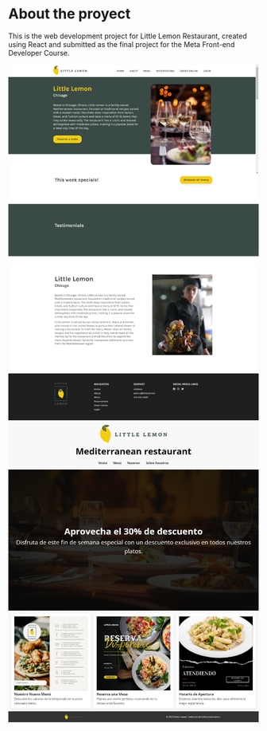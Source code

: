 # About the proyect

This is the web development project for Little Lemon Restaurant, created using React and submitted as the final project for the Meta Front-end Developer Course.

![Little Lemon Restaurant](https://github.com/luisrojas8320/capstone-meta-frontend/blob/master/public/images/little-lemon-restaurant.png)
![Little Lemon Restaurant](https://github.com/luisrojas8320/capstone-meta-frontend/blob/master/public/images/little-lemon-restaurant2.png)

 
 
